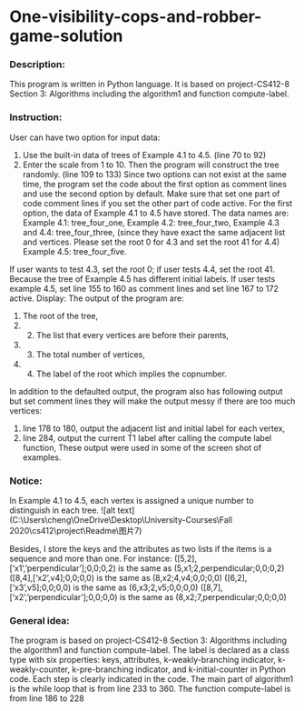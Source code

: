 # One-visibility-cops-and-robber-game-solution

### Description:
This program is written in Python language. It is based on project-CS412-8 Section 3:
Algorithms including the algorithm1 and function compute-label. 

### Instruction:
User can have two option for input data:
1. Use the built-in data of trees of Example 4.1 to 4.5. (line 70 to 92)
2. Enter the scale from 1 to 10. Then the program will construct the tree randomly. (line 109 to 133)
Since two options can not exist at the same time, the program set the code about the first
option as comment lines and use the second option by default. Make sure that set one part
of code comment lines if you set the other part of code active. For the first option, the data of Example 4.1 to 4.5 have stored. The data names are:
Example 4.1: tree_four_one, 
Example 4.2: tree_four_two, 
Example 4.3 and 4.4: tree_four_three, (since they have exact the same adjacent list and vertices. Please set the root 0 for 4.3 and set the root 41 for 4.4)
Example 4.5: tree_four_five. 

If user wants to test 4.3, set the root 0; if user tests 4.4, set the root 41. Because the tree of Example 4.5 has different initial labels. If user tests example 4.5, set
line 155 to 160 as comment lines and set line 167 to 172 active. Display:
The output of the program are:
1. The root of the tree, 
2. 2. The list that every vertices are before their parents, 
3. 3. The total number of vertices, 
4. 4. The label of the root which implies the copnumber. 

In addition to the defaulted output, the program also has following output but set
comment lines they will make the output messy if there are too much vertices:
1. line 178 to 180, output the adjacent list and initial label for each vertex, 
2. line 284, output the current T1 label after calling the compute label function, 
These output were used in some of the screen shot of examples.

### Notice:
In Example 4.1 to 4.5, each vertex is assigned a unique number to distinguish in each tree.
![alt text](C:\Users\cheng\OneDrive\Desktop\University-Courses\Fall 2020\cs412\project\Readme\图片7)

Besides, I store the keys and the attributes as two lists if the items is a sequence and more
than one. 
For instance:
([5,2],[‘x1’,’perpendicular’];0,0;0,2) is the same as (5,x1;2,perpendicular;0,0;0,2)
([8,4],[‘x2’,v4];0,0;0,0) is the same as (8,x2;4,v4;0,0;0,0)
([6,2],[‘x3’,v5];0,0;0,0) is the same as (6,x3;2,v5;0,0;0,0)
([8,7],[‘x2’,’perpendicular’];0,0;0,0) is the same as (8,x2;7,perpendicular;0,0;0,0)

### General idea:
The program is based on project-CS412-8 Section 3: Algorithms including the algorithm1
and function compute-label. The label is declared as a class type with six properties: keys, attributes, k-weakly-branching indicator, k-weakly-counter, k-pre-branching indicator, and
k-initial-counter in Python code. Each step is clearly indicated in the code. The main part of algorithm1 is the while loop
that is from line 233 to 360. The function compute-label is from line 186 to 228
